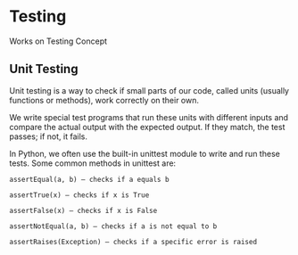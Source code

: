 # Testing
Works on Testing Concept

## Unit Testing
Unit testing is a way to check if small parts of our code, called units (usually functions or methods), work correctly on their own.

We write special test programs that run these units with different inputs and compare the actual output with the expected output. If they match, the test passes; if not, it fails.

In Python, we often use the built-in unittest module to write and run these tests. Some common methods in unittest are:
```
assertEqual(a, b) — checks if a equals b

assertTrue(x) — checks if x is True

assertFalse(x) — checks if x is False

assertNotEqual(a, b) — checks if a is not equal to b

assertRaises(Exception) — checks if a specific error is raised
```
